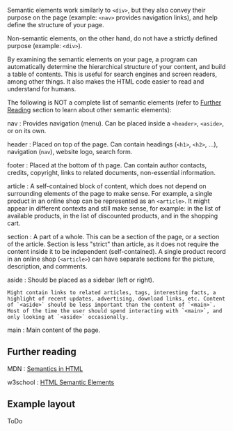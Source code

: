 Semantic elements work similarly to `<div>`, but they also convey their purpose on the page (example: `<nav>` provides navigation links), and help define the structure of your page.

Non-semantic elements, on the other hand, do not have a strictly defined purpose 
(example:&nbsp;`<div>`).

By examining the semantic elements on your page, a program can automatically determine the hierarchical structure of your content, and build a table of contents. This is useful for search engines and screen readers, among other things. It also makes the HTML code easier to read and understand for humans.

The following is NOT a complete list of semantic elements (refer to [Further Reading](#further-reading) section to learn about other semantic elements):

nav
:	Provides navigation (menu). Can be placed inside a `<header>`, `<aside>`, or on its own.

header
:	Placed on top of the page. Can contain headings (`<h1>`, `<h2>`, ...), navigation (`nav`), website logo, search form.

footer
:	Placed at the bottom of th page. Can contain author contacts, credits, copyright, links to related documents, non-essential information.

article
:	A self-contained block of content, which does not depend on surrounding elements of the page to make sense. For example, a single product in an online shop can be represented as an `<article>`. It might appear in different contexts and still make sense, for example: in the list of available products, in the list of discounted products, and in the shopping cart.

section
:	A part of a whole. This can be a section of the page, or a section of the article. Section is less "strict" than article, as it does not require the content inside it to be independent (self-contained). A single product record in an online shop (`<article>`) can have separate sections for the picture, description, and comments.

aside
:	Should be placed as a sidebar (left or right).

	Might contain links to related articles, tags, interesting facts, a highlight of recent updates, advertising, download links, etc. Content of `<aside>` should be less important than the content of `<main>`. Most of the time the user should spend interacting with `<main>`, and only looking at `<aside>` occasionally.

main
:	Main content of the page.


## Further reading

MDN
:	[Semantics in HTML](https://developer.mozilla.org/en-US/docs/Glossary/semantics#semantics_in_html)

w3school
:	[HTML Semantic Elements](https://www.w3schools.com/html/html5_semantic_elements.asp)

## Example layout

ToDo